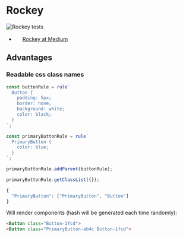 # Rockey

![Rockey tests](https://api.travis-ci.org/tuchk4/rockey.svg?branch=master)

-  <img src="http://i.imgur.com/ULoeOL4.png" height="16"/> [Rockey at Medium](https://medium.com/@valeriy.sorokobatko/forgekit-785eb17a9b50#.bo3ijxdbm)


## Advantages

### Readable css class names

```js
const buttonRule = rule`
  Button {
    padding: 5px;
    border: none;
    background: white;
    color: black;
  }
`;

const primaryButtonRule = rule`
  PrimaryButton {
    color: blue;  
  }
`;

primaryButtonRule.addParent(buttonRule);

primaryButtonRule.getClassList({});

{
  "PrimaryButton": ["PrimaryButton", "Button"]
}
```

Will render components (hash will be generated each time randomly):

```html
<Button class="Button-1fcd">
<Button class="PrimaryButton-ab4c Button-1fcd">
```
